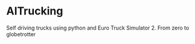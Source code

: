 # AITrucking
Self driving trucks using python and Euro Truck Simulator 2. From zero to globetrotter
